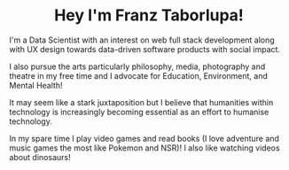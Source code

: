 <h1 align="center">
  Hey I'm Franz Taborlupa!
</h1>

I'm a Data Scientist with an interest on web full stack development along with UX design towards data-driven software products with social impact.

I also pursue the arts particularly philosophy, media, photography and theatre in my free time and I advocate for Education, Environment, and Mental Health!

It may seem like a stark juxtaposition but I believe that humanities within technology is increasingly becoming essential as an effort to humanise technology.

In my spare time I play video games and read books (I love adventure and music games the most like Pokemon and NSR)! I also like watching videos about dinosaurs! 
